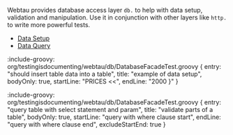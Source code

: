 Webtau provides database access layer `db.` to help with data setup, validation and manipulation.
Use it in conjunction with other layers like `http.` to write more powerful tests.

* [Data Setup](database/data-setup)
* [Data Query](database/data-query)

:include-groovy: org/testingisdocumenting/webtau/db/DatabaseFacadeTest.groovy {
    entry: "should insert table data into a table",
    title: "example of data setup",
    bodyOnly: true,
    startLine: "PRICES <<",
    endLine: "2000 }"
}

:include-groovy: org/testingisdocumenting/webtau/db/DatabaseFacadeTest.groovy {
    entry: "query table with select statement and param",
    title: "validate parts of a table",
    bodyOnly: true,
    startLine: "query with where clause start",
    endLine: "query with where clause end",
    excludeStartEnd: true
}
